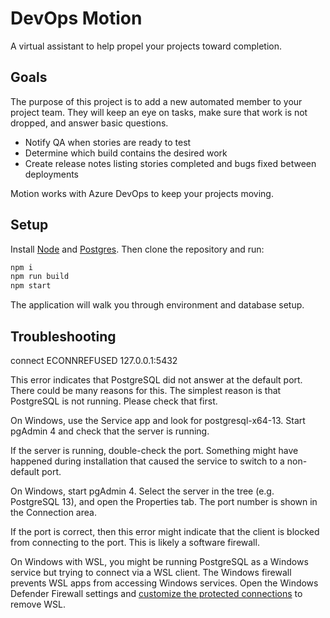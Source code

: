 # DevOps Motion

A virtual assistant to help propel your projects toward completion.

## Goals

The purpose of this project is to add a new automated member to your project team.
They will keep an eye on tasks, make sure that work is not dropped, and answer basic questions.

- Notify QA when stories are ready to test
- Determine which build contains the desired work
- Create release notes listing stories completed and bugs fixed between deployments

Motion works with Azure DevOps to keep your projects moving.

## Setup

Install [Node](https://nodejs.org) and [Postgres](https://www.postgresql.org).
Then clone the repository and run:

```bash
npm i
npm run build
npm start
```

The application will walk you through environment and database setup.

## Troubleshooting

connect ECONNREFUSED 127.0.0.1:5432

This error indicates that PostgreSQL did not answer at the default port.
There could be many reasons for this.
The simplest reason is that PostgreSQL is not running.
Please check that first.

On Windows, use the Service app and look for postgresql-x64-13.
Start pgAdmin 4 and check that the server is running.

If the server is running, double-check the port.
Something might have happened during installation that caused the service to switch to a non-default port.

On Windows, start pgAdmin 4.
Select the server in the tree (e.g. PostgreSQL 13), and open the Properties tab.
The port number is shown in the Connection area.

If the port is correct, then this error might indicate that the client is blocked from connecting to the port.
This is likely a software firewall.

On Windows with WSL, you might be running PostgreSQL as a Windows service but trying to connect via a WSL client.
The Windows firewall prevents WSL apps from accessing Windows services.
Open the Windows Defender Firewall settings and [customize the protected connections](https://github.com/microsoft/WSL/issues/4139#issuecomment-732067409) to remove WSL.
